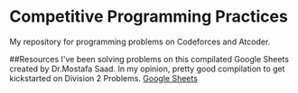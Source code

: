 # Competitive Programming Practices
My repository for programming problems on Codeforces and Atcoder.

##Resources
I've been solving problems on this compilated Google Sheets created by Dr.Mostafa Saad. In my opinion, pretty good compilation to get kickstarted on Division 2 Problems. 
[Google Sheets](https://docs.google.com/spreadsheets/d/1iJZWP2nS_OB3kCTjq8L6TrJJ4o-5lhxDOyTaocSYc-k/edit#gid=1160016643)

